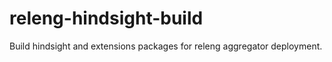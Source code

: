 # releng-hindsight-build

Build hindsight and extensions packages for releng aggregator deployment.
